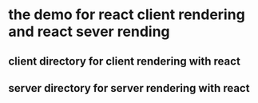 # the demo for react client rendering and react sever rending

## client directory for client rendering with react

## server directory for server rendering with react

